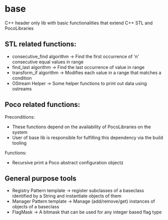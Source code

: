 # base
C++ header only lib with basic functionalities that extend C++ STL and PocoLibraries

## STL related functions:

* consecutive_find algorithm -> Find the first occurrence of 'n' consecutive equal values in range
* find_last algorithm -> Find the last occurrence of value in range
* transform_if algorithm -> Modifies each value in a range that matches a condition
* OStream Helper -> Some helper functions to print out data using ostreams

## Poco related functions:

Preconditions:

* These functions depend on the availability of PocoLibraries on the system
* User of base lib is responsible for fulfilling this dependency via the build tooling

Functions:

* Recursive print a Poco abstract configuration objectz

## General purpose tools

* Registry Pattern template -> register subclasses of a baseclass identified by a String
                               and instantiate objects of them
* Manager Pattern template -> Manage (add/remove/get) instances of objects of a baseclass
* FlagMask -> A bitmask that can be used for any integer based flag type